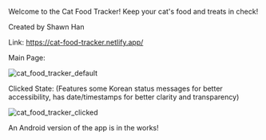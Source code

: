 Welcome to the Cat Food Tracker!
Keep your cat's food and treats in check!

Created by Shawn Han

Link: https://cat-food-tracker.netlify.app/

Main Page:

![cat_food_tracker_default](https://github.com/shawnh29/cat_food_tracker/assets/81540655/2f2a1ed8-7b90-4d84-adb2-d9134ed365f2)

Clicked State: (Features some Korean status messages for better accessibility, has date/timestamps for better clarity and transparency)

![cat_food_tracker_clicked](https://github.com/shawnh29/cat_food_tracker/assets/81540655/db0d24c7-f452-4a8c-9f05-3d47126c9d80)

An Android version of the app is in the works!


